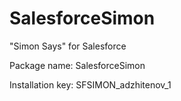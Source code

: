 # SalesforceSimon
"Simon Says" for Salesforce

Package name: SalesforceSimon

Installation key: SFSIMON_adzhitenov_1
